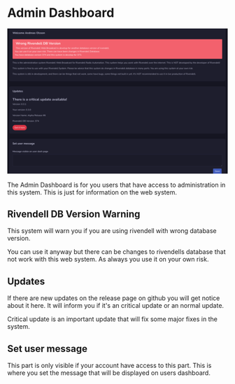 # Admin Dashboard
![Screenshot](img/admindash.png)

The Admin Dashboard is for you users that have access to administration in this system.
This is just for information on the web system.

## Rivendell DB Version Warning
This system will warn you if you are using rivendell with wrong database version.

You can use it anyway but there can be changes to rivendells database that not work with this web system. As always you use it on your own risk.

## Updates
If there are new updates on the release page on github you will get notice about it here. It will inform you if it's an critical update or an normal update.

Critical update is an important update that will fix some major fixes in the system.

## Set user message
This part is only visible if your account have access to this part. This is where you set the message that will be displayed on users dashboard.